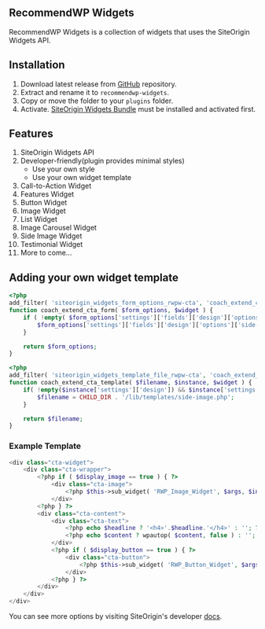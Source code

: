 ## RecommendWP Widgets

RecommendWP Widgets is a collection of widgets that uses the SiteOrigin Widgets API.

## Installation

1. Download latest release from [GitHub](https://github.com/RecommendWP/recommendwp-widgets/releases) repository.
2. Extract and rename it to `recommendwp-widgets`.
3. Copy or move the folder to your `plugins` folder.
4. Activate. [SiteOrigin Widgets Bundle](https://wordpress.org/plugins/so-widgets-bundle/) must be installed and activated first.

## Features

1. SiteOrigin Widgets API
2. Developer-friendly(plugin provides minimal styles)
    - Use your own style
    - Use your own widget template
3. Call-to-Action Widget
4. Features Widget
5. Button Widget
6. Image Widget
7. List Widget
8. Image Carousel Widget
9. Side Image Widget
10. Testimonial Widget
11. More to come...

## Adding your own widget template

```php
<?php
add_filter( 'siteorigin_widgets_form_options_rwpw-cta', 'coach_extend_cta_form', 10, 2 );
function coach_extend_cta_form( $form_options, $widget ) {
	if ( !empty( $form_options['settings']['fields']['design']['options'] ) ) {
		$form_options['settings']['fields']['design']['options']['side-image'] = __( 'Side Image', 'coach-template' );
	}

	return $form_options;
}
```

```php
<?php
add_filter( 'siteorigin_widgets_template_file_rwpw-cta', 'coach_extend_cta_template', 10, 3 );
function coach_extend_cta_template( $filename, $instance, $widget ) {
	if( !empty($instance['settings']['design']) && $instance['settings']['design'] == 'side-image' ) {
        $filename = CHILD_DIR . '/lib/templates/side-image.php'; 
    }

    return $filename;
}
```

### Example Template

```php
<div class="cta-widget">
	<div class="cta-wrapper">
		<?php if ( $display_image == true ) { ?>
			<div class="cta-image">
				<?php $this->sub_widget( 'RWP_Image_Widget', $args, $instance['image'] ); ?>
			</div>
		<?php } ?>
        <div class="cta-content">
            <div class="cta-text">
                <?php echo $headline ? '<h4>'.$headline.'</h4>' : ''; ?>
                <?php echo $content ? wpautop( $content, false ) : ''; ?>
            </div>
            <?php if ( $display_button == true ) { ?>
                <div class="cta-button">
                    <?php $this->sub_widget( 'RWP_Button_Widget', $args, $instance['button'] ); ?>
                </div>
            <?php } ?>
        </div>
	</div>
</div>
```

You can see more options by visiting SiteOrigin's developer [docs](https://siteorigin.com/docs/widgets-bundle/advanced-concepts/filters/form-options/).